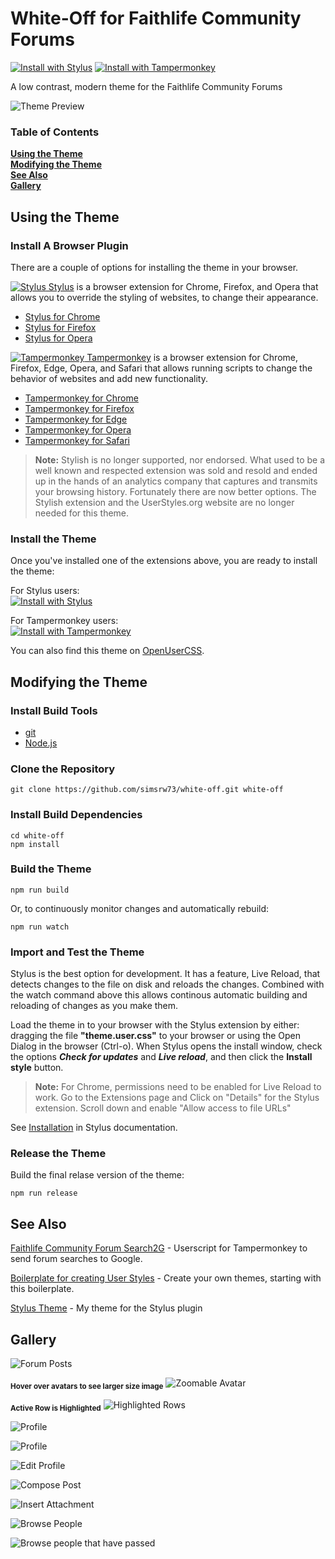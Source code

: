# White-Off for Faithlife Community Forums

[![Install with Stylus](https://img.shields.io/badge/Install%20with-Stylus-00adad.svg)](https://raw.githubusercontent.com/simsrw73/white-off/master/release/white-off.user.css)
[![Install with Tampermonkey](https://img.shields.io/badge/Install%20with-Tampermonkey-00485b.svg)](https://raw.githubusercontent.com/simsrw73/white-off/master/release/white-off.user.js)

A low contrast, modern theme for the Faithlife Community Forums

![Theme Preview](screenshots/preview.png)

### Table of Contents

**[Using the Theme](#using-the-theme)**<br>
**[Modifying the Theme](#modifying-the-theme)**<br>
**[See Also](#see-also)**<br>
**[Gallery](#gallery)**<br>

## Using the Theme

### Install A Browser Plugin

There are a couple of options for installing the theme in your browser.

[![Stylus](https://github.com/openstyles/stylus/raw/master/images/icon/32.png) Stylus](https://add0n.com/stylus.html) is a browser extension for Chrome, Firefox, and Opera that allows you to override the styling of websites, to change their appearance.

- [Stylus for Chrome](https://chrome.google.com/webstore/detail/clngdbkpkpeebahjckkjfobafhncgmne)
- [Stylus for Firefox](https://addons.mozilla.org/firefox/addon/styl-us/)
- [Stylus for Opera](https://addons.opera.com/extensions/details/stylus/)

[![Tampermonkey](https://github.com/Tampermonkey/tampermonkey/raw/master/images/icon.png) Tampermonkey](http://tampermonkey.net/) is a browser extension for Chrome, Firefox, Edge, Opera, and Safari that allows running scripts to change the behavior of websites and add new functionality.

- [Tampermonkey for Chrome](https://chrome.google.com/webstore/detail/dhdgffkkebhmkfjojejmpbldmpobfkfo)
- [Tampermonkey for Firefox](https://addons.mozilla.org/en-US/firefox/addon/tampermonkey/)
- [Tampermonkey for Edge](https://www.microsoft.com/store/apps/9NBLGGH5162S)
- [Tampermonkey for Opera](https://addons.opera.com/en/extensions/details/tampermonkey-beta/)
- [Tampermonkey for Safari](https://safari.tampermonkey.net/tampermonkey.safariextz)

> **Note:**
> Stylish is no longer supported, nor endorsed. What used to be a well known and respected extension was sold and resold and ended up in the hands of an analytics company that captures and transmits your browsing history. Fortunately there are now better options. The Stylish extension and the UserStyles.org website are no longer needed for this theme.

### Install the Theme

Once you've installed one of the extensions above, you are ready to install the theme:

For Stylus users:<br>
[![Install with Stylus](https://img.shields.io/badge/Install%20with-Stylus-00adad.svg)](https://raw.githubusercontent.com/simsrw73/white-off/master/release/white-off.user.css)

For Tampermonkey users:<br>
[![Install with Tampermonkey](https://img.shields.io/badge/Install%20with-Tampermonkey-00485b.svg)](https://raw.githubusercontent.com/simsrw73/white-off/master/release/white-off.user.js)

You can also find this theme on [OpenUserCSS](https://openusercss.org/theme/5b51e072d2829c0b00d2df3b).

## Modifying the Theme

### Install Build Tools

- [git](https://git-scm.com/downloads)
- [Node.js](https://nodejs.org/en/)

### Clone the Repository

```shell
git clone https://github.com/simsrw73/white-off.git white-off
```

### Install Build Dependencies

```shell
cd white-off
npm install
```

### Build the Theme

```shell
npm run build
```

Or, to continuously monitor changes and automatically rebuild:

```shell
npm run watch
```

### Import and Test the Theme

Stylus is the best option for development. It has a feature, Live Reload, that detects changes to the file on disk and reloads the changes. Combined with the watch command above this allows continous automatic building and reloading of changes as you make them.

Load the theme in to your browser with the Stylus extension by either: dragging the file **"theme.user.css"** to your browser or using the Open Dialog in the browser (Ctrl-o). When Stylus opens the install window, check the options **_Check for updates_** and **_Live reload_**, and then click the **Install style** button.

> **Note:**
> For Chrome, permissions need to be enabled for Live Reload to work. Go to the Extensions page and Click on "Details" for the Stylus extension. Scroll down and enable "Allow access to file URLs"

See [Installation](https://github.com/openstyles/stylus/wiki/Usercss#installation) in Stylus documentation.

### Release the Theme

Build the final relase version of the theme:

```shell
npm run release
```

## See Also

[Faithlife Community Forum Search2G](https://github.com/simsrw73/userscripts) - Userscript for Tampermonkey to send forum searches to Google.

[Boilerplate for creating User Styles](https://github.com/simsrw73/boilerplate-userstyle-theme) - Create your own themes, starting with this boilerplate.

[Stylus Theme](https://github.com/simsrw73/stylus-theme) - My theme for the Stylus plugin


## Gallery

![Forum Posts](screenshots/posts.png)

<sub>**Hover over avatars to see larger size image**</sub>
![Zoomable Avatar](screenshots/avatar-zoom.png)

<sub>**Active Row is Highlighted**</sub>
![Highlighted Rows](screenshots/row-hilite.png)

![Profile](screenshots/profile.png)

![Profile](screenshots/favorites.png)

![Edit Profile](screenshots/edit-profile.png)

![Compose Post](screenshots/compose.png)

![Insert Attachment](screenshots/compose-attach.png)

![Browse People](screenshots/browse-people.png)

![Browse people that have passed](screenshots/rip.png)
